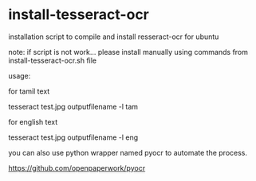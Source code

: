 # install-tesseract-ocr
installation script to compile and install resseract-ocr for ubuntu

note: if script is not work... please install manually using commands from install-tesseract-ocr.sh file

usage:

for tamil text

tesseract test.jpg outputfilename -l tam


for english text

tesseract test.jpg outputfilename -l eng

you can also use python wrapper named pyocr to automate the process.

https://github.com/openpaperwork/pyocr

